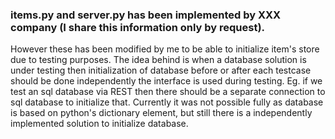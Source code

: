 ### items.py and server.py has been implemented by XXX company (I share this information only by request).

However these has been modified by me to be able to initialize item's store due to testing purposes.
The idea behind is when a database solution is under testing then initialization of database before or 
after each testcase should be done independently the interface is used during testing. Eg. if we test an sql database via REST
then there should be a separate connection to sql database to initialize that.
Currently it was not possible fully as database is based on python's dictionary element, but still there is a independently 
implemented solution to initialize database.
